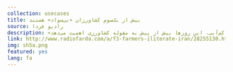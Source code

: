```yaml
---
collection: usecases
title: بیش از یک‌سوم کشاورزان «بی‌سواد» هستند
source: رادیو فردا 
description: «افزایش بهره‌وری در کشاورزی» شاه‌بیت تمام اظهارنظرهای کارشناسان و مسئولان مرتبط با بحث کشاوری در ایران است. کشوری که به دلیل اقلیم خاص خود و روبه‌رو شدن با معضل کم‌آبی، این روزها بیش از پیش به مقوله کشاورزی اهمیت می‌دهد.
link: http://www.radiofarda.com/a/f3-farmers-iliterate-iran/28255130.html
img: sh5a.png
featured: yes
lang: fa
---
```

